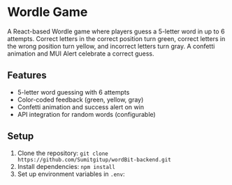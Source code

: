 # Wordle Game

A React-based Wordle game where players guess a 5-letter word in up to 6 attempts. Correct letters in the correct position turn green, correct letters in the wrong position turn yellow, and incorrect letters turn gray. A confetti animation and MUI Alert celebrate a correct guess.

## Features
- 5-letter word guessing with 6 attempts
- Color-coded feedback (green, yellow, gray)
- Confetti animation and success alert on win
- API integration for random words (configurable)

## Setup
1. Clone the repository: `git clone https://github.com/Sumitgitup/wordBit-backend.git`
2. Install dependencies: `npm install`
3. Set up environment variables in `.env`: